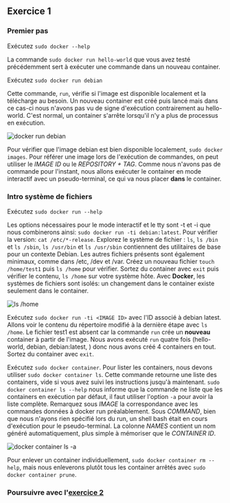 ## Exercice 1

### Premier pas
Exécutez `sudo docker --help`

La commande `sudo docker run hello-world` que vous avez testé précédemment sert à exécuter une commande dans un nouveau container.

Exécutez `sudo docker run debian`

Cette commande, `run`, vérifie si l'image est disponible localement et la télécharge au besoin. Un nouveau container est créé puis lancé mais dans ce cas-ci nous n'avons pas vu de signe d'exécution contrairement au hello-world. C'est normal, un container s'arrête lorsqu'il n'y a plus de processus en exécution.

![docker run debian][img0]

Pour vérifier que l'image debian est bien disponible localement, `sudo docker images`. Pour référer une image lors de l'exécution de commandes, on peut utiliser le _IMAGE ID_ ou le _REPOSITORY + TAG_. Comme nous n'avons pas de commande pour l'instant, nous allons exécuter le container en mode interactif avec un pseudo-terminal, ce qui va nous placer **dans** le container.

### Intro système de fichiers
Exécutez `sudo docker run --help`

Les options nécessaires pour le mode interactif et le tty sont -t et -i que nous combinerons ainsi: `sudo docker run -ti debian:latest`. Pour vérifier la version: `cat /etc/*-release`. Explorez le système de fichier : `ls`, `ls /bin` et `ls /sbin`, `ls /usr/bin` et `ls /usr/sbin` contiennent des utilitaires de base pour un contexte Debian. Les autres fichiers présents sont également minimaux, comme dans /etc, /dev et /var. Créez un nouveau fichier `touch /home/test1` puis `ls /home` pour vérifier. Sortez du container avec `exit` puis vérifier le contenu, `ls /home` sur votre système hôte. Avec **Docker**, les systèmes de fichiers sont isolés: un changement dans le container existe seulement dans le container.

![ls /home][img1]

Exécutez `sudo docker run -ti <IMAGE ID>` avec l'ID associé à debian latest. Allons voir le contenu du répertoire modifié à la dernière étape avec `ls /home`. Le fichier test1 est absent car la commande `run` crée un **nouveau** container à partir de l'image. Nous avons exécuté `run` quatre fois (hello-world, debian, debian:latest, <IMAGE ID>) donc nous avons créé 4 containers en tout. Sortez du container avec `exit`.

Exécutez `sudo docker container`. Pour lister les containers, nous devons utiliser `sudo docker container ls`. Cette commande retourne une liste des containers, vide si vous avez suivi les instructions jusqu'à maintenant. `sudo docker container ls --help` nous informe que la commande ne liste que les containers en exécution par défaut, il faut utiliser l'option `-a` pour avoir la liste complète. Remarquez sous _IMAGE_ la correspondance avec les commandes données à docker run préalablement. Sous _COMMAND_, bien que nous n'ayons rien spécifié lors du run, un shell bash était en cours d'exécution pour le pseudo-terminal.  La colonne _NAMES_ contient un nom généré automatiquement, plus simple à mémoriser que le _CONTAINER ID_.

![docker container ls -a][img2]

Pour enlever un container individuellement, `sudo docker container rm --help`, mais nous enleverons plutôt tous les container arrêtés avec `sudo docker container prune`.

### Poursuivre avec l'[exercice 2][2]


[0]: https://docs.docker.com/engine/install/ubuntu/
[1]: https://docs.docker.com/engine/install/
[2]: ./laboDocker1.html

[img0]: ./img/docker/docker1-0.png "docker run debian"
[img1]: ./img/docker/docker1-1.png "ls /home"
[img2]: ./img/docker/docker1-2.png "docker container ls -a"
